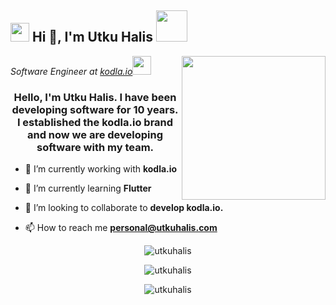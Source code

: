 <h2><img src="https://emojis.slackmojis.com/emojis/images/1531849430/4246/blob-sunglasses.gif?1531849430" width="30"/> Hi 👋, I'm Utku Halis <img src="https://media.giphy.com/media/12oufCB0MyZ1Go/giphy.gif" width="50"></h2>
<img align='right' src="https://media.giphy.com/media/M9gbBd9nbDrOTu1Mqx/giphy.gif" width="230">
<p><em>Software Engineer at <a href="https://kodla.io/">kodla.io</a><img src="https://media.giphy.com/media/WUlplcMpOCEmTGBtBW/giphy.gif" width="30"> 
</em></p>

<h3 align="center">Hello, I'm Utku Halis. I have been developing software for 10 years. I established the kodla.io brand and now we are developing software with my team.</h3>  
  
- 🔭 I’m currently working with **kodla.io**  
  
- 🌱 I’m currently learning **Flutter**  
  
- 👯 I’m looking to collaborate to **develop kodla.io.**  
  
- 📫 How to reach me **personal@utkuhalis.com**  
  

<p align="center"><img align="center" src="https://github-readme-stats.vercel.app/api/top-langs?username=utkuhalis&show_icons=true&locale=en&layout=compact" alt="utkuhalis" /></p>  
  
<p align="center"><img align="center" src="https://github-readme-stats.vercel.app/api?username=utkuhalis&show_icons=true&locale=en" alt="utkuhalis" /></p>  
  
<p align="center"><img align="center" src="https://github-readme-streak-stats.herokuapp.com/?user=utkuhalis&" alt="utkuhalis" /></p>
